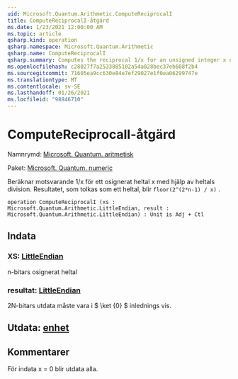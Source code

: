 ```yaml
---
uid: Microsoft.Quantum.Arithmetic.ComputeReciprocalI
title: ComputeReciprocalI-åtgärd
ms.date: 1/23/2021 12:00:00 AM
ms.topic: article
qsharp.kind: operation
qsharp.namespace: Microsoft.Quantum.Arithmetic
qsharp.name: ComputeReciprocalI
qsharp.summary: Computes the reciprocal 1/x for an unsigned integer x using integer division. The result, interpreted as an integer, will be `floor(2^(2*n-1) / x)`.
ms.openlocfilehash: c28027f7a2533885102a54a028bec37eb608f2b4
ms.sourcegitcommit: 71605ea9cc630e84e7ef29027e1f0ea06299747e
ms.translationtype: MT
ms.contentlocale: sv-SE
ms.lasthandoff: 01/26/2021
ms.locfileid: "98846710"
---
```

# <a name="computereciprocali-operation"></a>ComputeReciprocalI-åtgärd

Namnrymd: [Microsoft. Quantum. aritmetisk](xref:Microsoft.Quantum.Arithmetic)

Paket: [Microsoft. Quantum. numeric](https://nuget.org/packages/Microsoft.Quantum.Numerics)


Beräknar motsvarande 1/x för ett osignerat heltal x med hjälp av heltals division. Resultatet, som tolkas som ett heltal, blir `floor(2^(2*n-1) / x)` .

```qsharp
operation ComputeReciprocalI (xs : Microsoft.Quantum.Arithmetic.LittleEndian, result : Microsoft.Quantum.Arithmetic.LittleEndian) : Unit is Adj + Ctl
```


## <a name="input"></a>Indata

### <a name="xs--littleendian"></a>XS: [LittleEndian](xref:Microsoft.Quantum.Arithmetic.LittleEndian)

n-bitars osignerat heltal


### <a name="result--littleendian"></a>resultat: [LittleEndian](xref:Microsoft.Quantum.Arithmetic.LittleEndian)

2N-bitars utdata måste vara i $ \ket {0} $ inlednings vis.



## <a name="output--unit"></a>Utdata: [enhet](xref:microsoft.quantum.lang-ref.unit)



## <a name="remarks"></a>Kommentarer

För indata x = 0 blir utdata alla.